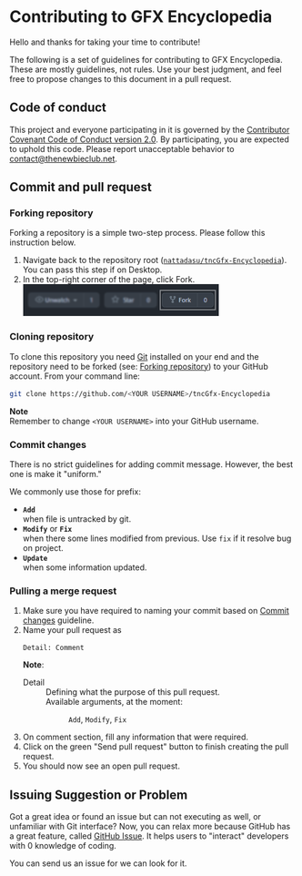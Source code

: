 # Contributing to GFX Encyclopedia

Hello and thanks for taking your time to contribute!

The following is a set of guidelines for contributing to GFX Encyclopedia. These are mostly guidelines, not rules. Use your best judgment, and feel free to propose changes to this document in a pull request.

## Code of conduct

This project and everyone participating in it is governed by the [Contributor Covenant Code of Conduct version 2.0](CODE_OF_CONDUCT.md). By participating, you are expected to uphold this code. Please report unacceptable behavior to contact@thenewbieclub.net.

## Commit and pull request

### Forking repository

Forking a repository is a simple two-step process. Please follow this instruction below.

1. Navigate back to the repository root ([`nattadasu/tncGfx-Encyclopedia`](https://github.com/nattadasu/tncGfx-Encyclopedia)). You can pass this step if on Desktop.
2. In the top-right corner of the page, click Fork.<br/>
   ![Sample](src/forking.png)

### Cloning repository

To clone this repository you need [Git](https://git-scm.com/downloads) installed on your end and the repository need to be forked (see: [Forking repository](#forking-repository)) to your GitHub account. From your command line:

```sh
git clone https://github.com/<YOUR USERNAME>/tncGfx-Encyclopedia
```

**Note**<br>
Remember to change `<YOUR USERNAME>` into your GitHub username.

### Commit changes

There is no strict guidelines for adding commit message. However, the best one is make it "uniform."

We commonly use those for prefix:

* **`Add`**<br>
  when file is untracked by git.
* **`Modify`** or **`Fix`**<br>
  when there some lines modified from previous. Use `fix` if it resolve bug on project.
* **`Update`**<br>
  when some information updated.

### Pulling a merge request

<ol>
  <li>Make sure you have required to naming your commit based on <a href="#Commit_changes">Commit changes</a> guideline.</li>
  <li>Name your pull request as<br />
    <pre><code>Detail: Comment</code></pre>
    <strong>Note</strong>:
    <dl>
      <dt>Detail</dt>
      <dd>Defining what the purpose of this pull request.<br />
      Available arguments, at the moment:
        <dl>
          <dd><code>Add</code>, <code>Modify</code>, <code>Fix</code></dd>
        </dl>
      </dd>
    </dl>
  </li>
  <li>On comment section, fill any information that were required.</li>
  <li>Click on the green "Send pull request" button to finish creating the pull request.</li>
  <li>You should now see an open pull request.</li>
</ol>

## Issuing Suggestion or Problem

Got a great idea or found an issue but can not executing as well, or unfamiliar with Git interface? Now, you can relax more because GitHub has a great feature, called [GitHub Issue](https://github.com/nattadasu/tncGfx-Encyclopedia). It helps users to "interact" developers with 0 knowledge of coding.

You can send us an issue for we can look for it.
